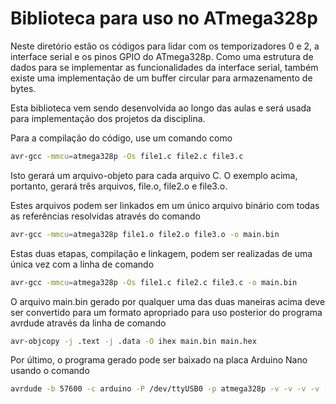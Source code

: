 # Biblioteca para uso no ATmega328p

Neste diretório estão os códigos para lidar com os temporizadores 0 e 2, a interface serial e os pinos GPIO do ATmega328p. Como uma estrutura de dados para se implementar as funcionalidades da interface serial, também existe uma implementação de um buffer circular para armazenamento de bytes.

Esta biblioteca vem sendo desenvolvida ao longo das aulas e será usada para implementação dos projetos da disciplina.

Para a compilação do código, use um comando como

```bash
avr-gcc -mmcu=atmega328p -Os file1.c file2.c file3.c
```

Isto gerará um arquivo-objeto para cada arquivo C. O exemplo acima, portanto, gerará três arquivos, file.o, file2.o e file3.o.

Estes arquivos podem ser linkados em um único arquivo binário com todas as referências resolvidas através do comando

```bash
avr-gcc -mmcu=atmega328p file1.o file2.o file3.o -o main.bin
```

Estas duas etapas, compilação e linkagem, podem ser realizadas de uma única vez com a linha de comando

```bash
avr-gcc -mmcu=atmega328p -Os file1.c file2.c file3.c -o main.bin
```

O arquivo main.bin gerado por qualquer uma das duas maneiras acima deve ser convertido para um formato apropriado para uso posterior do programa avrdude através da linha de comando

```bash
avr-objcopy -j .text -j .data -O ihex main.bin main.hex
```

Por último, o programa gerado pode ser baixado na placa Arduino Nano usando o comando

```bash
avrdude -b 57600 -c arduino -P /dev/ttyUSB0 -p atmega328p -v -v -v -v -D -U flash:w:main.hex:i
```
